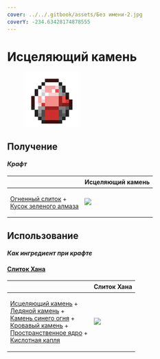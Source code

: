 ```yaml
---
cover: ../../.gitbook/assets/Без имени-2.jpg
coverY: -234.63428174878555
---
```


# Исцеляющий камень

<figure><img src="../../.gitbook/assets/healing_stone_128.png" alt=""><figcaption></figcaption></figure>

## Получение

#### _Крафт_

| ㅤ                                                                                                                     |  Исцеляющий камень                            |
| --------------------------------------------------------------------------------------------------------------------- | --------------------------------------------- |
| <p><a href="fireite_ingot.md">Огненный слиток</a> +<br><a href="green_diamond_chunk.md">Кусок зеленого алмаза</a></p> | ![](../../.gitbook/assets/healing\_stone.png) |

## Использование

#### _Как ингредиент при крафте_

#### [Слиток Хана](red_aurum_ingot.md)

| ㅤ                                                                                                                                                                                                                                                                                                                   |  Слиток Хана                                     |
| ------------------------------------------------------------------------------------------------------------------------------------------------------------------------------------------------------------------------------------------------------------------------------------------------------------------- | ------------------------------------------------ |
| <p><a href="healing_stone.md">Исцеляющий камень</a> +<br><a href="ice_stone.md">Ледяной камень</a> +<br><a href="bluefire_stone.md">Камень синего огня</a> +<br><a href="bloodgem.md">Кровавый камень</a> +<br><a href="spawner_seeker.md">Пространственное ядро</a> +<br><a href="acid.md">Кислотная капля</a></p> | ![](../../.gitbook/assets/red\_aurum\_ingot.png) |

